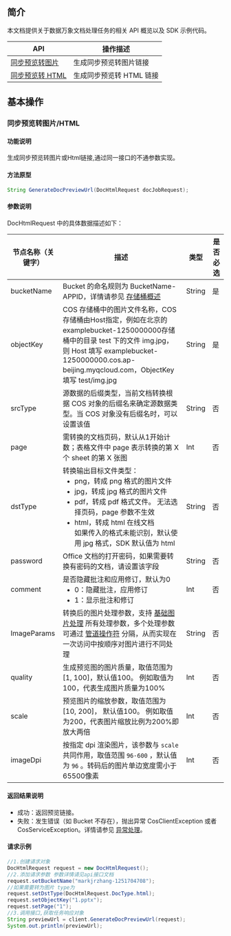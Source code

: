 ## 简介

本文档提供关于数据万象文档处理任务的相关 API 概览以及 SDK 示例代码。

| API                                                          | 操作描述             | 
| ------------------------------------------------------------ | ------------------ | 
| [同步预览转图片](https://cloud.tencent.com/document/product/460/47074) | 生成同步预览转图片链接 | 
| [同步预览转 HTML](https://cloud.tencent.com/document/product/460/52518) | 生成同步预览转 HTML 链接 |

## 基本操作

### 同步预览转图片/HTML

#### 功能说明

生成同步预览转图片或Html链接,通过同一接口的不通参数实现。

#### 方法原型

```java
String GenerateDocPreviewUrl(DocHtmlRequest docJobRequest);
```

#### 参数说明

DocHtmlRequest 中的具体数据描述如下：

| 节点名称（关键字）   | 描述                                  | 类型      | 是否必选 |
| ------------------| -------------------------------------------------------- | --------- |  --------- | 
| bucketName        | Bucket 的命名规则为 BucketName-APPID，详情请参见 [存储桶概述](https://cloud.tencent.com/document/product/436/13312) | String |是|
| objectKey         | COS 存储桶中的图片文件名称，COS 存储桶由Host指定，例如在北京的 examplebucket-1250000000存储桶中的目录 test 下的文件 img.jpg，则 Host 填写 examplebucket-1250000000.cos.ap-beijing.myqcloud.com，ObjectKey 填写 test/img.jpg  | String    | 是   |
| srcType    | 源数据的后缀类型，当前文档转换根据 COS 对象的后缀名来确定源数据类型。当 COS 对象没有后缀名时，可以设置该值 | String | 否       |
| page       | 需转换的文档页码，默认从1开始计数；表格文件中 page 表示转换的第 X 个 sheet 的第 X 张图 | Int    | 否       |
| dstType    | 转换输出目标文件类型：<ul  style="margin: 0;"><li>png，转成 png 格式的图片文件</li><li>jpg，转成 jpg 格式的图片文件</li><li>pdf，转成 pdf 格式文件。 无法选择页码，page 参数不生效</li><li>html，转成 html 在线文档<br/>如果传入的格式未能识别，默认使用 jpg 格式，SDK 默认值为 html</li></ul>| String | 否       |
| password   | Office 文档的打开密码，如果需要转换有密码的文档，请设置该字段 | String | 否       |
| comment    | 是否隐藏批注和应用修订，默认为0<ul  style="margin: 0;"><li>0：隐藏批注，应用修订</li><li>1：显示批注和修订</li></ul> | Int    | 否       |
| ImageParams | 转换后的图片处理参数，支持 [基础图片处理](https://cloud.tencent.com/document/product/460/6924) 所有处理参数，多个处理参数可通过 [管道操作符](https://cloud.tencent.com/document/product/460/15293) 分隔，从而实现在一次访问中按顺序对图片进行不同处理 | String | 否       |
| quality     | 生成预览图的图片质量，取值范围为 [1, 100]，默认值100。 例如取值为100，代表生成图片质量为100% | Int    | 否       |
| scale       | 预览图片的缩放参数，取值范围为 [10, 200]， 默认值100。 例如取值为200，代表图片缩放比例为200%即放大两倍 | Int    | 否       |
| imageDpi    | 按指定 dpi 渲染图片，该参数与  `scale`  共同作用，取值范围  `96-600` ，默认值为  `96` 。转码后的图片单边宽度需小于65500像素 | Int    | 否       |


#### 返回结果说明

- 成功：返回预览链接。
- 失败：发生错误（如 Bucket 不存在），抛出异常 CosClientException 或者 CosServiceException。详情请参见 [异常处理](https://cloud.tencent.com/document/product/436/35218)。

#### 请求示例

```java
//1.创建请求对象
DocHtmlRequest request = new DocHtmlRequest();
//2.添加请求参数 参数详情请见api接口文档
request.setBucketName("markjrzhang-1251704708");
//如果需要转为图片 type为
request.setDstType(DocHtmlRequest.DocType.html);
request.setObjectKey("1.pptx");
request.setPage("1");
//3.调用接口,获取任务响应对象
String previewUrl = client.GenerateDocPreviewUrl(request);
System.out.println(previewUrl);
```
